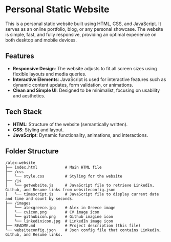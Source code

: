 # Personal Static Website

This is a personal static website built using HTML, CSS, and JavaScript. It serves as an online portfolio, blog, or any personal showcase. The website is simple, fast, and fully responsive, providing an optimal experience on both desktop and mobile devices.

## Features

- **Responsive Design**: The website adjusts to fit all screen sizes using flexible layouts and media queries.
- **Interactive Elements**: JavaScript is used for interactive features such as dynamic content updates, form validation, or animations.
- **Clean and Simple UI**: Designed to be minimalist, focusing on usability and aesthetics.

## Tech Stack

- **HTML**: Structure of the website (semantically written).
- **CSS**: Styling and layout.
- **JavaScript**: Dynamic functionality, animations, and interactions.

## Folder Structure

```plaintext
/alex-website
├── index.html            # Main HTML file
├── /css
│   └── style.css         # Styling for the website
├── /js
│   └── getwebsite.js     # JavaScript file to retrieve LinkedIn, Github, and Resume links from websiteconfig.json
│   └── timescript.js     # JavaScript file to display current date and time and count by seconds.
├── /images
│   └── alexgreece.jpg    # Alex in Greece image
│   └── cvicon.png        # CV image icon
│   └── githubicon.png    # Github imagine icon
│   └── linkedinicon.jpg  # LinkedIn image icon
├── README.md             # Project description (this file)
└── websiteconfig.json    # Json config file that contains LinkedIn, Github, and Resume links.
